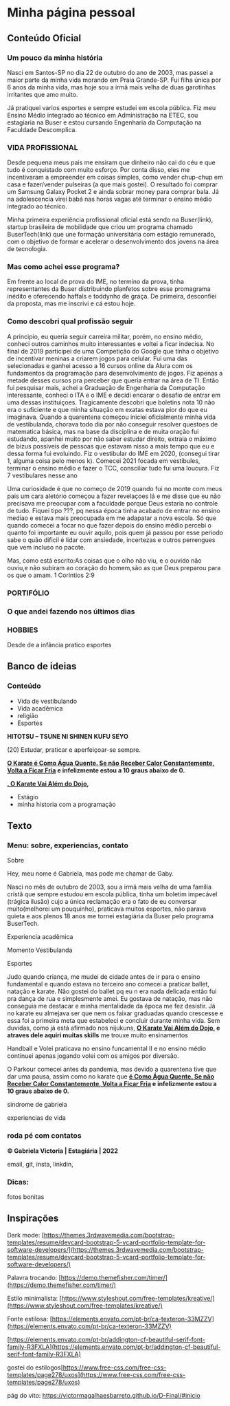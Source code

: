 # Minha página pessoal

## Conteúdo Oficial

### Um pouco da minha história

Nasci em Santos-SP no dia 22 de outubro do ano de 2003, mas passei a maior parte da minha vida morando em Praia Grande-SP. Fui filha única por 6 anos da minha vida, mas hoje sou a irmã mais velha de duas garotinhas irritantes que amo muito.

Já pratiquei varios esportes e sempre estudei em escola pública. Fiz meu Ensino Médio integrado ao técnico em Administração na ETEC, sou estagiaria na Buser e estou cursando Engenharia da Computação na Faculdade Descomplica.

### VIDA PROFISSIONAL

Desde pequena meus pais me ensiram que dinheiro não cai do céu e que tudo é conquistado com muito esforço. Por conta disso, eles me incentivaram a empreender em coisas simples, como vender chup-chup em casa e fazer/vender pulseiras (a que mais gostei). O resultado foi comprar um Samsung Galaxy Pocket 2 e ainda sobrar money para comprar bala. Já na adolescencia virei babá nas horas vagas até terminar o ensino médio integrado ao técnico.

Minha primeira experiência profissional oficial está sendo na Buser(link), startup brasileira de mobilidade que criou um programa chamado BuserTech(link) que une formação universitária com estágio remunerado, com o objetivo de formar e acelerar o desenvolvimento dos jovens na área de tecnologia.

### Mas como achei esse programa?

Em frente ao local de prova do IME, no termino da prova, tinha representantes da Buser distribuindo planfetos sobre esse promagrama inédito e oferecendo haffals e toddynho de graça. De primeira, desconfiei da proposta, mas me inscrivi e cá estou hoje.

### Como descobri qual profissão seguir

A principio, eu queria seguir carreira militar, porém, no ensino médio, conheci outros caminhos muito interessantes e voltei a ficar indecisa. No final de 2019 participei de uma Competição do Google que tinha o objetivo de incentivar meninas a criarem jogos para celular. Fui uma das selecionadas e ganhei acesso a 16 cursos online da Alura com os fundamentos da programação para desenvolvimento de jogos. Fiz apenas a metade desses cursos pra perceber que queria entrar na área de TI. Então fui pesquisar mais, achei a Graduação de Engenharia da Computação interessante, conheci o ITA e o IME e decidi encarar o desafio de entrar em uma dessas instituiçoes. Tragicamente descobri que boletins nota 10 não era o suficiente e que minha situação em exatas estava pior do que eu imaginava.
Quando a quarentena começou iniciei oficialmente minha vida de vestibulanda, chorava todo dia por não conseguir resolver questoes de matematica básica, mas na base da disciplina e de muita oração fui estudando, apanhei muito por não saber estudar direito, extraia o máximo de bizus possiveis de pessoas que estavam nisso a mais tempo que eu e dessa forma fui evoluindo. Fiz o vestibular do IME em 2020, (consegui tirar 1, alguma coisa pelo menos k). Comecei 2021 focada em vestibules, terminar o ensino médio e fazer o TCC, consciliar tudo fui uma loucura. Fiz 7 vestibulares nesse ano

Uma curiosidade é que no começo de 2019 quando fui no monte com meus pais um cara aletório começou a fazer revelaçoes lá e me disse que eu não precisava me preocupar com a faculdade porque Deus estaria no controle de tudo. Fiquei tipo ???, pq nessa época tinha acabado de entrar no ensino mediao e estava mais preocupada em me adapatar a nova escola. Só que quando comecei a focar no que fazer depois do ensino médio percebi o quanto foi importante eu ouvir aquilo, pois quem já passou por esse periodo sabe o quão dificil é lidar com ansiedade, incertezas e outros perrengues que vem incluso no pacote.

Mas, como está escrito:As coisas que o olho não viu, e o ouvido não ouviu,e não subiram ao coração do homem,são as que Deus preparou para os que o amam.
1 Coríntios 2:9

### PORTIFÓLIO

### O que andei fazendo nos últimos dias

### HOBBIES

Desde de a infância pratico esportes

## Banco de ideias

### Conteúdo

- Vida de vestibulando
- Vida acadêmica
- religião
- Esportes

**HITOTSU – TSUNE NI SHINEN KUFU SEYO**

(20) Estudar, praticar e aperfeiçoar-se sempre.

**[O Karate é Como Água Quente. Se não Receber Calor Constantemente, Volta a Ficar Fria](https://www.karatefaixapreta.com.br/niju-kun-karate/#o-karate-e-como-agua-quente) e infelizmente estou a 10 graus abaixo de 0.**

**[. O Karate Vai Além do Dojo](https://www.karatefaixapreta.com.br/niju-kun-karate/#o-karate-vai-alem-do-dojo),**

- Estágio
- minha historia com a programação

## Texto

### Menu: sobre, experiencias, contato

Sobre

Hey, meu nome é Gabriela, mas pode me chamar de Gaby.

Nasci no mês de outubro de 2003, sou a irmã mais velha de uma família cristã que sempre estudou em escola pública, tinha um boletim impecável (trágica ilusão) cujo a única reclamação era o fato de eu conversar muito(melhorei um pouquinho), praticava muitos esportes, não parava quieta e aos plenos 18 anos me tornei estagiária da Buser pelo programa BuserTech.

Experiencia acadêmica

Momento Vestibulanda

Esportes

Judo quando criança, me mudei de cidade antes de ir para o ensino fundamental e quando estava no terceiro ano comecei a praticar ballet, natação e karate. Não gostei do ballet pq eu n era nada delicada então fui pra dança de rua e simplesmente amei. Eu gostava de natação, mas não conseguia me destacar e minha mentalidade da época me fez desistir. Já no karate eu almejava ser que nem os faixar graduadas quando crescesse e essa foi a primeira meta que estabeleci e concluir durante minha vida. Sem duvidas, como já está afirmado nos nijukuns, **[O Karate Vai Além do Dojo](https://www.karatefaixapreta.com.br/niju-kun-karate/#o-karate-vai-alem-do-dojo), e atraves dele aquiri muitas skills** me trouxe muito ensinamentos

Handball e Volei praticava no ensino funcamental II e no ensino médio continuei apenas jogando volei com os amigos por diversão.

O Parkour comecei antes da pandemia, mas devido a quarentena tive que dar uma pausa, assim como no karate que **[é Como Água Quente. Se não Receber Calor Constantemente, Volta a Ficar Fria](https://www.karatefaixapreta.com.br/niju-kun-karate/#o-karate-e-como-agua-quente) e infelizmente estou a 10 graus abaixo de 0.**

sindrome de gabriela

experiencias de vida

### roda pé com contatos

**© Gabriela Victoria | Estagiária | 2022**

email, git, insta, linkdin,

### Dicas:

fotos bonitas

## Inspirações

Dark mode: [https://themes.3rdwavemedia.com/bootstrap-templates/resume/devcard-bootstrap-5-vcard-portfolio-template-for-software-developers/](https://themes.3rdwavemedia.com/bootstrap-templates/resume/devcard-bootstrap-5-vcard-portfolio-template-for-software-developers/)

Palavra trocando: [https://demo.themefisher.com/timer/](https://demo.themefisher.com/timer/)

Estilo minimalista: [https://www.styleshout.com/free-templates/kreative/](https://www.styleshout.com/free-templates/kreative/)

Fonte estilosa: [https://elements.envato.com/pt-br/ca-texteron-33MZZV](https://elements.envato.com/pt-br/ca-texteron-33MZZV)

[https://elements.envato.com/pt-br/addington-cf-beautiful-serif-font-family-R3FXLA](https://elements.envato.com/pt-br/addington-cf-beautiful-serif-font-family-R3FXLA)

gostei do estilogos[https://www.free-css.com/free-css-templates/page278/uxos](https://www.free-css.com/free-css-templates/page278/uxos)

pág do vito: https://victormagalhaesbarreto.github.io/D-Final/#inicio
